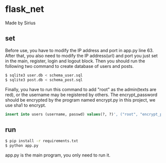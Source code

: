 # flask_net

Made by Sirius

## set

Before use, you have to modify the IP address and port in app.py line 63. After that, you also need to modify the IP address(url) and port you just set in the main, register, login and logout block.
Then you should run the following two command to create database of users and posts.

```sh
$ sqlite3 user.db < schema_user.sql
$ sqlite3 post.db < schema_post.sql
```

Finally, you have to run this command to add "root" as the admin(texts are red), or the username may be registered by others. The encrypt_password should be encrypted by the program named encrypt.py in this project, we use sha1 to encrypt.

```sql
insert into users (username, passwd) values(?, ?)', ("root", "encrypt_password")
```

## run

```sh
$ pip install -r requirements.txt
$ python app.py
```

app.py is the main program, you only need to run it.
